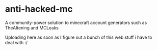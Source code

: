 # anti-hacked-mc
A community-power solution to minecraft account generators such as TheAltening and MCLeaks

Uploading here as soon as I figure out a bunch of this web stuff i have to deal with :/
